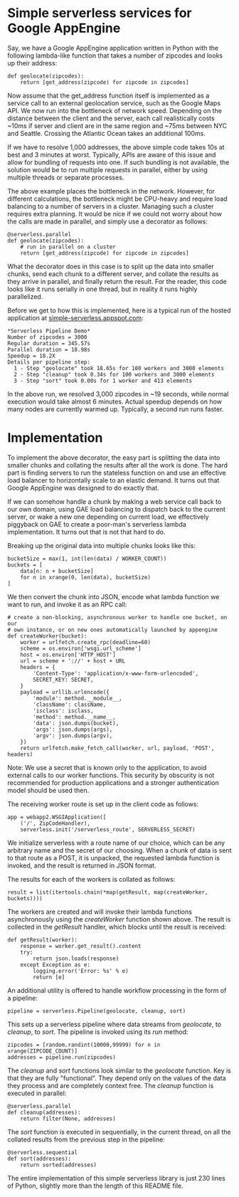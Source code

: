 # Simple serverless services for Google AppEngine

Say, we have a Google AppEngine application written in Python with the following lambda-like
function that takes a number of zipcodes and looks up their address:

    def geolocate(zipcodes):
        return [get_address(zipcode) for zipcode in zipcodes]

Now assume that the get_address function itself is implemented as a service call to
an external geolocation service, such as the Google Maps API. We now run into the bottleneck
of network speed. Depending on the distance between the client and the server, each call
realistically costs ~10ms if server and client are in the same region and ~75ms between NYC
and Seattle. Crossing the Atlantic Ocean takes an additional 100ms.

If we have to resolve 1,000 addresses, the above simple code takes 10s at best and 3 minutes at
worst. Typically, APIs are aware of this issue and allow for bundling of requests into one.
If such bundling is not available, the solution would be to run multiple requests in parallel,
either by using multiple threads or separate processes.

The above example places the bottleneck in the network. However, for different calculations, the
bottleneck might be CPU-heavy and require load balancing to a number of servers in a cluster.
Managing such a cluster requires extra planning. It would be nice if we could not worry about
how the calls are made in parallel, and simply use a decorator as follows:

    @serverless.parallel
    def geolocate(zipcodes):
        # run in parallel on a cluster
        return [get_address(zipcode) for zipcode in zipcodes]

What the decorator does in this case is to split up the data into smaller chunks, send each chunk
to a different server, and collate the results as they arrive in parallel, and finally return the
result. For the reader, this code looks like it runs serially in one thread, but in reality it
runs highly parallelized.

Before we get to how this is implemented, here is a typical run of the hosted application at
[simple-serverless.appspot.com](http://simple-serverless.appspot.com):

    *Serverless Pipeline Demo*
    Number of zipcodes = 3000
    Regular duration = 345.57s
    Parallel duration = 18.98s
    Speedup = 18.2X
    Details per pipeline step:
      1 - Step "geolocate" took 18.65s for 100 workers and 3000 elements
      2 - Step "cleanup" took 0.34s for 100 workers and 3000 elements
      3 - Step "sort" took 0.00s for 1 worker and 413 elements

In the above run, we resolved 3,000 zipcodes in ~19 seconds, while normal
execution would take almost 6 minutes. Actual speedup depends on how many nodes
are currently warmed up. Typically, a second run runs faster.

# Implementation

To implement the above decorator, the easy part is splitting the data into smaller chunks
and collating the results after all the work is done. The hard part is finding servers to run the stateless
function on and use an effective load balancer to horizontally scale to an elastic demand. It
turns out that Google AppEngine was designed to do exactly that.

If we can somehow handle a chunk by making a web service call back to our own domain,
using GAE load balancing to dispatch back to the current server, or wake a new one
depending on current load, we effectively piggyback on GAE to create a poor-man's 
serverless lambda implementation. It turns out that is not that hard to do.

Breaking up the original data into multiple chunks looks like this:

    bucketSize = max(1, int(len(data) / WORKER_COUNT))
    buckets = [
        data[n: n + bucketSize]
        for n in xrange(0, len(data), bucketSize)
    ]
    
We then convert the chunk into JSON, encode what lambda function we want to run, and
invoke it as an RPC call:

    # create a non-blocking, asynchronous worker to handle one bucket, on our
    # own instance, or on new ones automatically launched by appengine
    def createWorker(bucket):
        worker = urlfetch.create_rpc(deadline=60)
        scheme = os.environ['wsgi.url_scheme']
        host = os.environ['HTTP_HOST']
        url = scheme + '://' + host + URL
        headers = {
            'Content-Type': 'application/x-www-form-urlencoded',
            SECRET_KEY: SECRET,
        }
        payload = urllib.urlencode({
            'module': method.__module__,
            'className': className,
            'isclass': isclass,
            'method': method.__name__,
            'data': json.dumps(bucket),
            'args': json.dumps(args),
            'argv': json.dumps(argv),
        })
        return urlfetch.make_fetch_call(worker, url, payload, 'POST', headers)

Note: We use a secret that is known only to the application, to avoid external calls
to our worker functions. This security by obscurity is not recommended for 
production applications and a stronger authentication model should be used then.

The receiving worker route is set up in the client code as follows:

    app = webapp2.WSGIApplication([
        ('/', ZipCodeHandler),
        serverless.init('/serverless_route', SERVERLESS_SECRET)

We initialize serverless with a route name of our choice, which can be any arbitrary name
and the secret of our choosing. When a chunk of data is sent to that route as a POST, it is 
unpacked, the requested lambda function is invoked, and the result is returned in JSON
format.

The results for each of the workers is collated as follows:

    result = list(itertools.chain(*map(getResult, map(createWorker, buckets))))
    
The workers are created and will invoke their lambda functions asynchronously using
the _createWorker_ function shown above. The result
is collected in the _getResult_ handler, which blocks until the result is received:

    def getResult(worker):
        response = worker.get_result().content
        try:
            return json.loads(response)
        except Exception as e:
            logging.error('Error: %s' % e)
            return [e]

An additional utility is offered to handle workflow processing in the form of a pipeline:

    pipeline = serverless.Pipeline(geolocate, cleanup, sort)
    
This sets up a serverless pipeline where data streams from _geolocate_, to _cleanup_, to _sort_. 
The pipeline is invoked using its _run_ method:

    zipcodes = [random.randint(10000,99999) for n in xrange(ZIPCODE_COUNT)]
    addresses = pipeline.run(zipcodes)

The _cleanup_ and _sort_ functions look similar to the _geolocate_ function. Key is that
they are fully "functional". They depend only on the values of the data they process and
are completely context free. The _cleanup_ function is executed in parallel:

    @serverless.parallel
    def cleanup(addresses):
        return filter(None, addresses)

The _sort_ function is executed in sequentially, in the current thread, on all the collated
results from the previous step in the pipeline:

    @serverless.sequential
    def sort(addresses):
        return sorted(addresses)
        
The entire implementation of this simple serverless library is just 230 lines of Python,
slightly more than the length of this README file. 
